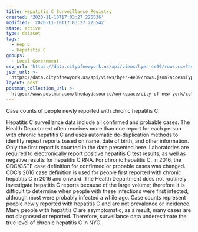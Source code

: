 ```yaml
---
title: Hepatitis C Surveillance Registry
created: '2020-11-10T17:03:27.225536'
modified: '2020-11-10T17:03:27.225542'
state: active
type: dataset
tags:
  - Hep C
  - Hepatitis C
groups:
  - Local Government
csv_url: 'https://data.cityofnewyork.us/api/views/hyer-4e39/rows.csv?accessType=DOWNLOAD'
json_url: >-
  https://data.cityofnewyork.us/api/views/hyer-4e39/rows.json?accessType=DOWNLOAD
layout: post
postman_collection_url: >-
  https://www.postman.com/thedaydasource/workspace/city-of-new-york/collection/15909983-2692ce6c-c6e7-4f74-b661-3765d596200c
---
```

Case counts of people newly reported with chronic hepatitis C.</p> Hepatitis C surveillance data include all confirmed and probable cases. The Health Department often receives more than one report for each person with chronic hepatitis C and uses automatic de-duplication methods to identify repeat reports based on name, date of birth, and other information. Only the first report is counted in the data presented here. Laboratories are required to electronically report positive hepatitis C test results, as well as negative results for hepatitis C RNA. For chronic hepatitis C, in 2016, the CDC/CSTE case definition for confirmed or probable cases was changed. CDC’s 2016 case definition is used for people first reported with chronic hepatitis C in 2016 and onward. The Health Department does not routinely investigate hepatitis C reports because of the large volume; therefore it is difficult to determine when people with these infections were first infected, although most were probably infected a while ago. Case counts represent people newly reported with hepatitis C and are not prevalence or incidence. Many people with hepatitis C are asymptomatic; as a result, many cases are not diagnosed or reported. Therefore, surveillance data underestimate the true level of chronic hepatitis C in NYC.
